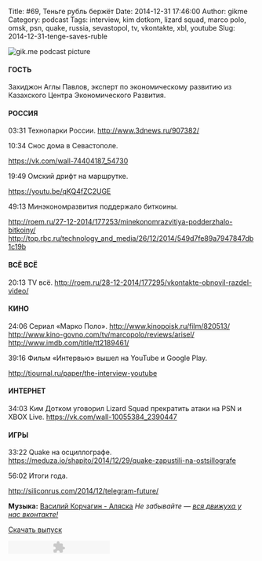 Title: #69, Теньге рубль бержёт
Date: 2014-12-31 17:46:00
Author: gikme
Category: podcast
Tags: interview, kim dotkom, lizard squad, marco polo, omsk, psn, quake, russia, sevastopol, tv, vkontakte, xbl, youtube
Slug: 2014-12-31-tenge-saves-ruble

![gik.me podcast picture](http://1.bp.blogspot.com/-DWHOJCj_sMc/VKPg6HvFWxI/AAAAAAAAY7Q/8tKDm-JCGfE/s1600/gikme-pic-s02e69.jpg)

#### ГОСТЬ

Захиджон Аглы Павлов, эксперт по экономическому развитию из Казахского
Центра Экономического Развития.

#### РОССИЯ

03:31 Технопарки России.
<http://www.3dnews.ru/907382/>

10:34 Снос дома в Севастополе.

<https://vk.com/wall-74404187_54730>

19:49 Омский дрифт на маршрутке.

<https://youtu.be/qKQ4fZC2UGE>

49:13 Минэкономразвития поддержало биткоины.

<http://roem.ru/27-12-2014/177253/minekonomrazvitiya-podderzhalo-bitkoiny/>
<http://top.rbc.ru/technology_and_media/26/12/2014/549d7fe89a7947847db1c19b>

#### ВСЁ ВСЁ

20:13 TV всё.
<http://roem.ru/28-12-2014/177295/vkontakte-obnovil-razdel-video/>

#### КИНО

24:06 Сериал «Марко Поло».
<http://www.kinopoisk.ru/film/820513/>
<http://www.kino-govno.com/tv/marcopolo/reviews/arisel/>
<http://www.imdb.com/title/tt2189461/>

39:16 Фильм «Интервью» вышел на YouTube и Google Play.

<http://tjournal.ru/paper/the-interview-youtube>

#### ИНТЕРНЕТ

34:03 Ким Дотком уговорил Lizard Squad прекратить атаки на PSN и
    XBOX Live.
<https://vk.com/wall-10055384_2390447>

#### ИГРЫ

33:22 Quake на осциллографе.
<https://meduza.io/shapito/2014/12/29/quake-zapustili-na-ostsillografe>

56:02 Итоги года.

<http://siliconrus.com/2014/12/telegram-future/>

**Музыка:** [Василий Корчагин - Аляска](http://vk.com/bacc3)
*Не забывайте — [вся движуха у нас вконтакте!](http://vk.com/gikme)*

[Скачать
выпуск](http://static.qnub.ru/gik.me/mp3/s02/00069-tenge-saves-ruble.mp3)

<embed type="application/x-shockwave-flash" src="http://assets.tumblr.com/swf/audio_player.swf?audio_file=http%3A%2F%2Fstatic.qnub.ru%2Fgik.me%2Fmp3%2Fs02%2F00069-tenge-saves-ruble.mp3&amp;color=FFFFFF" height="27" width="207" quality="best" wmode="opaque">
</embed>


